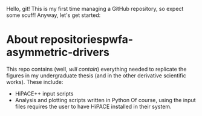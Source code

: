 Hello, git! This is my first time managing a GitHub repository, so expect some scuff!
Anyway, let's get started:
# About repositoriespwfa-asymmetric-drivers
This repo contains (well, *will contain*) everything needed to replicate the figures in my undergraduate thesis (and in the other derivative scientific works). These include:
* HiPACE++ input scripts
* Analysis and plotting scripts written in Python
Of course, using the input files requires the user to have HiPACE installed in their system.
